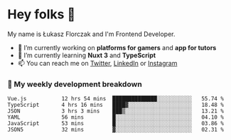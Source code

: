 # Hey folks 👋

My name is Łukasz Florczak and I'm Frontend Developer. 

- 🔭 I’m currently working on **platforms for gamers** and **app for tutors**
- 🌱 I’m currently learning **Nuxt 3** and **TypeScript**
- 📫 You can reach me on [Twitter](https://twitter.com/lukaszflorczak), [LinkedIn](https://pl.linkedin.com/in/lukasz-florczak) or [Instagram](https://instagram.com/lukaszflorczak)


### 🧮 My weekly development breakdown

<!--START_SECTION:waka-->

```text
Vue.js           12 hrs 54 mins  ██████████████░░░░░░░░░░░   55.74 %
TypeScript       4 hrs 16 mins   ████▓░░░░░░░░░░░░░░░░░░░░   18.48 %
JSON             3 hrs 3 mins    ███▒░░░░░░░░░░░░░░░░░░░░░   13.21 %
YAML             56 mins         █░░░░░░░░░░░░░░░░░░░░░░░░   04.10 %
JavaScript       53 mins         █░░░░░░░░░░░░░░░░░░░░░░░░   03.86 %
JSON5            32 mins         ▓░░░░░░░░░░░░░░░░░░░░░░░░   02.31 %
```

<!--END_SECTION:waka-->

<!--
**lukaszflorczak/lukaszflorczak** is a ✨ _special_ ✨ repository because its `README.md` (this file) appears on your GitHub profile.

Here are some ideas to get you started:

- 🔭 I’m currently working on ...
- 🌱 I’m currently learning ...
- 👯 I’m looking to collaborate on ...
- 🤔 I’m looking for help with ...
- 💬 Ask me about ...
- 📫 How to reach me: ...
- 😄 Pronouns: ...
- ⚡ Fun fact: ...
-->
